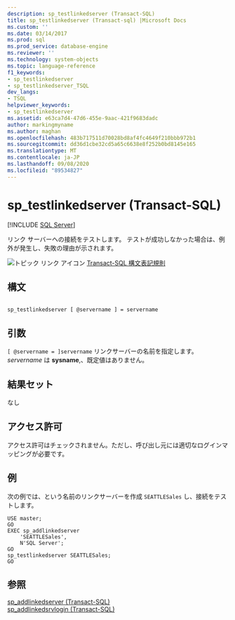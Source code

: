 ```yaml
---
description: sp_testlinkedserver (Transact-SQL)
title: sp_testlinkedserver (Transact-sql) |Microsoft Docs
ms.custom: ''
ms.date: 03/14/2017
ms.prod: sql
ms.prod_service: database-engine
ms.reviewer: ''
ms.technology: system-objects
ms.topic: language-reference
f1_keywords:
- sp_testlinkedserver
- sp_testlinkedserver_TSQL
dev_langs:
- TSQL
helpviewer_keywords:
- sp_testlinkedserver
ms.assetid: e63ca7d4-47d6-455e-9aac-421f9683dadc
author: markingmyname
ms.author: maghan
ms.openlocfilehash: 483b717511d70028bd8af4fc4649f210bbb972b1
ms.sourcegitcommit: dd36d1cbe32cd5a65c6638e8f252b0bd8145e165
ms.translationtype: MT
ms.contentlocale: ja-JP
ms.lasthandoff: 09/08/2020
ms.locfileid: "89534827"
---
```

# <a name="sp_testlinkedserver-transact-sql"></a>sp_testlinkedserver (Transact-SQL)
[!INCLUDE [SQL Server](../../includes/applies-to-version/sqlserver.md)]

  リンク サーバーへの接続をテストします。 テストが成功しなかった場合は、例外が発生し、失敗の理由が示されます。  
  
 ![トピック リンク アイコン](../../database-engine/configure-windows/media/topic-link.gif "トピック リンク アイコン") [Transact-SQL 構文表記規則](../../t-sql/language-elements/transact-sql-syntax-conventions-transact-sql.md)  
  
## <a name="syntax"></a>構文  
  
```  
  
sp_testlinkedserver [ @servername ] = servername  
```  
  
## <a name="arguments"></a>引数  
`[ @servername = ]servername` リンクサーバーの名前を指定します。 *servername* は **sysname**,、既定値はありません。  
  
## <a name="result-sets"></a>結果セット  
 なし  
  
## <a name="permissions"></a>アクセス許可  
 アクセス許可はチェックされません。ただし、呼び出し元には適切なログインマッピングが必要です。  
  
## <a name="examples"></a>例  
 次の例では、という名前のリンクサーバーを作成 `SEATTLESales` し、接続をテストします。  
  
```  
USE master;  
GO  
EXEC sp_addlinkedserver   
    'SEATTLESales',  
    N'SQL Server';  
GO  
sp_testlinkedserver SEATTLESales;  
GO  
```  
  
## <a name="see-also"></a>参照  
 [sp_addlinkedserver &#40;Transact-SQL&#41;](../../relational-databases/system-stored-procedures/sp-addlinkedserver-transact-sql.md)   
 [sp_addlinkedsrvlogin &#40;Transact-SQL&#41;](../../relational-databases/system-stored-procedures/sp-addlinkedsrvlogin-transact-sql.md)  
  
  
